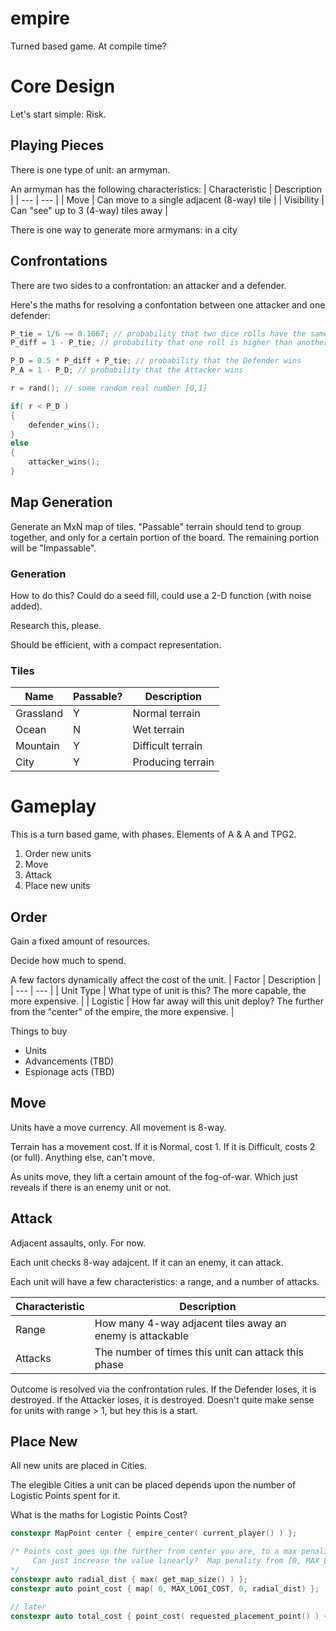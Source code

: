 # empire
Turned based game.  At compile time?

# Core Design
Let's start simple: Risk.

## Playing Pieces
There is one type of unit: an armyman.

An armyman has the following characteristics:
| Characteristic | Description |
| --- | --- |
| Move | Can move to a single adjacent (8-way) tile |
| Visibility | Can "see" up to 3 (4-way) tiles away |

There is one way to generate more armymans: in a city

## Confrontations
There are two sides to a confrontation: an attacker and a defender.

Here's the maths for resolving a confontation between one attacker and one defender:
``` cpp
P_tie = 1/6 ~= 0.1667; // probability that two dice rolls have the same value
P_diff = 1 - P_tie; // probability that one roll is higher than another

P_D = 0.5 * P_diff + P_tie; // probability that the Defender wins
P_A = 1 - P_D; // probability that the Attacker wins

r = rand(); // some random real number [0,1]

if( r < P_D )
{
	defender_wins();
}
else
{
	attacker_wins();
}
```

## Map Generation
Generate an MxN map of tiles.  "Passable" terrain should tend to group together, and only for a certain portion of the board.  The remaining portion will be "Impassable".

### Generation
How to do this?  Could do a seed fill, could use a 2-D function (with noise added).

Research this, please.

Should be efficient, with a compact representation.

### Tiles
| Name | Passable? | Description |
| --- | --- | --- |
| Grassland | Y | Normal  terrain |
| Ocean | N | Wet terrain |
| Mountain | Y | Difficult terrain |
| City | Y | Producing  terrain |

# Gameplay
This is a turn based game, with phases.  Elements of A & A and TPG2.
1) Order new units
2) Move
3) Attack
4) Place new units

## Order
Gain a fixed amount of resources.

Decide how much to spend.

A few factors dynamically affect the cost of the unit.
| Factor | Description |
| --- | --- |
| Unit Type | What type of unit is this?  The more capable, the more expensive. |
| Logistic | How far away will this unit deploy?  The further from the "center" of the empire, the more expensive. |

Things to buy
* Units
* Advancements (TBD)
* Espionage acts (TBD)

## Move
Units have a move currency.  All movement is 8-way.

Terrain has a movement cost.  If it is Normal, cost 1.  If it is Difficult, costs 2 (or full).  Anything else, can't move.

As units move, they lift a certain amount of the fog-of-war.  Which just reveals if there is an enemy unit or not.

## Attack
Adjacent assaults, only.  For now.


Each unit checks 8-way adajcent.  If it can an enemy, it can attack.

Each unit will have a few characteristics: a range, and a number of attacks.

| Characteristic | Description |
| --- | --- |
| Range | How many 4-way adjacent tiles away an enemy is attackable |
| Attacks | The number of times this unit can attack this phase |

Outcome is resolved via the confrontation rules.  If the Defender loses, it is destroyed.  If the Attacker loses, it is destroyed. Doesn't quite make sense for units with range > 1, but hey this is a start.

## Place New
All new units are placed in Cities.

The elegible Cities a unit can be placed depends upon the number of Logistic Points spent for it.

What is the maths for Logistic Points Cost?
``` cpp
constexpr MapPoint center { empire_center( current_player() ) };

/* Points cost goes up the further from center you are, to a max penality.
     Can just increase the value linearly?  Map penality from [0, MAX_LOGI_COST] to the map's radial size [0, max(map_width, map_height)]
*/
constexpr auto radial_dist { max( get_map_size() ) };
constexpr auto point_cost { map( 0, MAX_LOGI_COST, 0, radial_dist) };

// later
constexpr auto total_cost { point_cost( requested_placement_point() ) + unit_cost( requested_unit() ) };
```



